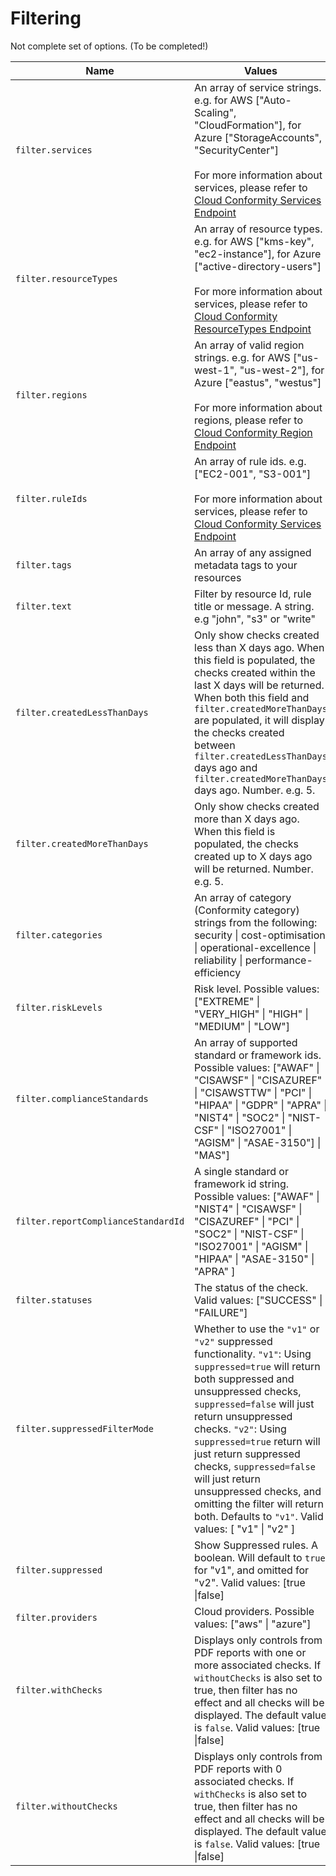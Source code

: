 # Filtering

Not complete set of options. (To be completed!)

| Name  | Values |
| ------------- | ------------- |
| `filter.services`  | An array of service strings. e.g. for AWS ["Auto-Scaling", "CloudFormation"], for Azure ["StorageAccounts", "SecurityCenter"]<br /> <br /> For more information about services, please refer to [Cloud Conformity Services Endpoint](https://us-west-2.cloudconformity.com/v1/services) |
| `filter.resourceTypes`  | An array of resource types. e.g. for AWS ["kms-key", "ec2-instance"], for Azure ["active-directory-users"] <br /><br />For more information about services, please refer to [Cloud Conformity ResourceTypes Endpoint](https://us-west-2.cloudconformity.com/v1/resource-types) |
| `filter.regions`  | An array of valid region strings. e.g. for AWS ["us-west-1", "us-west-2"], for Azure ["eastus", "westus"] <br /><br /> For more information about regions, please refer to [Cloud Conformity Region Endpoint](https://us-west-2.cloudconformity.com/v1/regions) |
| `filter.ruleIds`  | An array of rule ids. e.g. ["EC2-001", "S3-001"]<br /><br />For more information about services, please refer to [Cloud Conformity Services Endpoint](https://us-west-2.cloudconformity.com/v1/services) |
| `filter.tags`  | An array of any assigned metadata tags to your resources |
| `filter.text`  | Filter by resource Id, rule title or message. A string. e.g "john", "s3" or "write" |
| `filter.createdLessThanDays`  | Only show checks created less than X days ago. When this field is populated, the checks created within the last X days will be returned. When both this field and `filter.createdMoreThanDays` are populated, it will display the checks created between `filter.createdLessThanDays` days ago and `filter.createdMoreThanDays` days ago. Number. e.g. 5. |
| `filter.createdMoreThanDays`        | Only show checks created more than X days ago. When this field is populated, the checks created up to X days ago will be returned. Number. e.g. 5.
| `filter.categories`  | An array of category (Conformity category) strings from the following:<br /> security \| cost-optimisation \| operational-excellence \| reliability  \| performance-efficiency <br />|
| `filter.riskLevels`  | Risk level. Possible values: ["EXTREME" \| "VERY_HIGH" \| "HIGH" \| "MEDIUM" \| "LOW"] |
| `filter.complianceStandards`  | An array of supported standard or framework ids. Possible values: ["AWAF" \| "CISAWSF" \| "CISAZUREF" \| "CISAWSTTW" \| "PCI" \| "HIPAA" \| "GDPR" \| "APRA" \| "NIST4" \| "SOC2" \| "NIST-CSF" \| "ISO27001" \| "AGISM" \| "ASAE-3150"] \| "MAS"]
| `filter.reportComplianceStandardId`  | A single standard or framework id string. Possible values: ["AWAF" \| "NIST4" \| "CISAWSF" \| "CISAZUREF" \| "PCI" \| "SOC2" \| "NIST-CSF" \| "ISO27001" \| "AGISM" \| "HIPAA" \| "ASAE-3150" \| "APRA" ] |
| `filter.statuses`  | The status of the check. Valid values: ["SUCCESS" \| "FAILURE"] |
| `filter.suppressedFilterMode`  | Whether to use the `"v1"` or `"v2"` suppressed functionality. `"v1"`: Using `suppressed=true` will return both suppressed and unsuppressed checks, `suppressed=false` will just return unsuppressed checks. `"v2"`: Using `suppressed=true` return will just return suppressed checks, `suppressed=false` will just return unsuppressed checks, and omitting the filter will return both. Defaults to `"v1"`. Valid values: [ "v1" \| "v2" ]
| `filter.suppressed`  | Show Suppressed rules. A boolean. Will default to `true` for "v1", and omitted for "v2". Valid values: [true \|false] |
| `filter.providers`  | Cloud providers. Possible values: ["aws" \| "azure"] |
| `filter.withChecks`  | Displays only controls from PDF reports with one or more associated checks. If `withoutChecks` is also set to true, then filter has no effect and all checks will be displayed. The default value is `false`.  Valid values: [true \|false] |
| `filter.withoutChecks`  | Displays only controls from PDF reports with 0 associated checks. If `withChecks` is also set to true, then filter has no effect and all checks will be displayed. The default value is `false`.  Valid values: [true \|false] |
